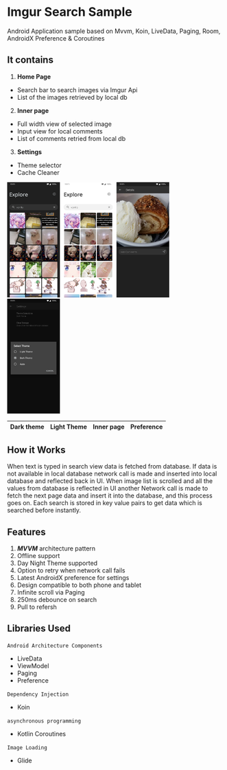 # Imgur Search Sample
Android Application sample based on Mvvm, Koin, LiveData, Paging, Room, AndroidX Preference &amp; Coroutines

## It contains
1. **Home Page**
  * Search bar to search images via Imgur Api
  * List of the images retrieved by local db
2. **Inner page**
  * Full width view of selected image
  * Input view for local comments
  * List of comments retried from local db
3. **Settings**
  * Theme selector
  * Cache Cleaner

<div>
  <img float=left width=24.5% src="media/home-dark.png">
  <img float=left width=24.5% src="media/home-light.png">
  <img float=left width=24.5% src="media/inner-page.png">
  <img float=left width=24.5% src="media/theme.png">
</div>

Dark theme | Light Theme | Inner page | Preference
--- | --- | --- | ---

## How it Works
When text is typed in search view data is fetched from database. If data is not available in local database network call is made and inserted into local database and reflected back in UI. When image list is scrolled and all the values from database is reflected in UI another Network call is made to fetch the next page data and insert it into the database, and this process goes on. Each search is stored in key value pairs to get data which is searched before instantly.

## Features
1. ***MVVM*** architecture pattern
2. Offline support
3. Day Night Theme supported
4. Option to retry when network call fails
5. Latest AndroidX preference for settings
6. Design compatible to both phone and tablet
7. Infinite scroll via Paging
8. 250ms debounce on search
9. Pull to refersh 


## Libraries Used

 `Android Architecture Components`
* LiveData
* ViewModel
* Paging
* Preference

 `Dependency Injection`
* Koin

 `asynchronous programming`
* Kotlin Coroutines

`Image Loading`
* Glide
 




